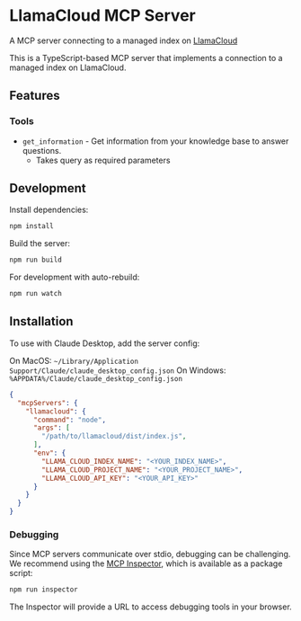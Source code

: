# LlamaCloud MCP Server

A MCP server connecting to a managed index on [LlamaCloud](https://cloud.llamaindex.ai/)

This is a TypeScript-based MCP server that implements a connection to a managed index on LlamaCloud.

## Features

### Tools
- `get_information` - Get information from your knowledge base to answer questions.
  - Takes query as required parameters

## Development

Install dependencies:
```bash
npm install
```

Build the server:
```bash
npm run build
```

For development with auto-rebuild:
```bash
npm run watch
```

## Installation

To use with Claude Desktop, add the server config:

On MacOS: `~/Library/Application Support/Claude/claude_desktop_config.json`
On Windows: `%APPDATA%/Claude/claude_desktop_config.json`

```json
{
  "mcpServers": {
    "llamacloud": {
      "command": "node",
      "args": [
        "/path/to/llamacloud/dist/index.js",
      ],
      "env": {
        "LLAMA_CLOUD_INDEX_NAME": "<YOUR_INDEX_NAME>",
        "LLAMA_CLOUD_PROJECT_NAME": "<YOUR_PROJECT_NAME>",
        "LLAMA_CLOUD_API_KEY": "<YOUR_API_KEY>"
      }
    }
  }
}
```

### Debugging

Since MCP servers communicate over stdio, debugging can be challenging. We recommend using the [MCP Inspector](https://github.com/modelcontextprotocol/inspector), which is available as a package script:

```bash
npm run inspector
```

The Inspector will provide a URL to access debugging tools in your browser.
